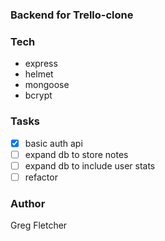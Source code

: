 ### Backend for Trello-clone

### Tech

- express
- helmet
- mongoose
- bcrypt

### Tasks

- [x] basic auth api
- [ ] expand db to store notes
- [ ] expand db to include user stats
- [ ] refactor

### Author

Greg Fletcher
